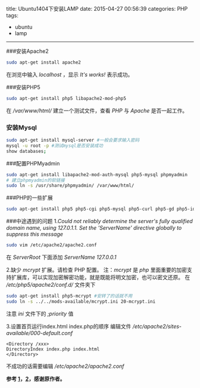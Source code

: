 title: Ubuntu1404下安装LAMP
date: 2015-04-27 00:56:39
categories: PHP
tags:
- ubuntu
- lamp
---

###安装Apache2
```bash
sudo apt-get install apache2
```
在浏览中输入 *localhost* ，显示 *It's works!* 表示成功。

<!--more-->

###安装PHP5
```bash
sudo apt-get install php5 libapache2-mod-php5
```
在 */var/www/html/* 建立一个测试文件，查看 *PHP* 与 *Apache* 是否一起工作。
### 安装Mysql
```bash
sudo apt-get install mysql-server #一般会要求输入密码
mysql -u root -p #测试mysql是否安装成功
show databases;
```
###配置PHPMyadmin
```bash
sudo apt-get install libapache2-mod-auth-mysql php5-mysql phpmyadmin
# 建立phpmyadmin的软链接
sudo ln -s /usr/share/phpmyadmin/ /var/www/html/
```
###PHP的一些扩展
```bash
sudo apt-get install php5 php5-cgi php5-mysql php5-curl php5-gd php5-idn php-pear php5-imagick php5-imap php5-mcrypt php5-memcache php5-mhash php5-ming php5-pspell php5-recode php5-snmp php5-tidy php5-xmlrpc php5-sqlite php5-xsl
```
###中途遇到的问题
1.*Could not reliably determine the server's fully qualified domain name, using 127.0.1.1. Set the 'ServerName' directive globally to suppress this message*
```bash
sudo vim /etc/apache2/apache2.conf
```
在 *ServerRoot* 下面添加 *ServerName 127.0.0.1*

2.缺少 *mcrypt* 扩展。请检查 PHP 配置。
注：*mcrypt* 是 *php* 里面重要的加密支持扩展库，可以实现加密解密功能，就是既能将明文加密，也可以密文还原。
在 */etc/php5/apache2/conf.d/* 文件夹下
```bash
sudo apt-get install php5-mcrypt #安转了的话就不用
sudo ln -s ../../mods-available/mcrypt.ini 20-mcrypt.ini 
```
注意 *ini* 文件下的 *;priority* 值

3.设置首页运行index.html index.php的顺序
编辑文件 */etc/apache2/sites-available/000-default.conf*
```
<Directory /xxx>
DirectoryIndex index.php index.html
</Directory>
```
不成功的话需要编辑 */etc/apache2/apache2.conf*


**参考 [1](http://www.cnblogs.com/ubuntubox/archive/2011/04/07/2008258.html)，[2](http://www.lvtao.net/server/499.html)，感谢原作者。**
